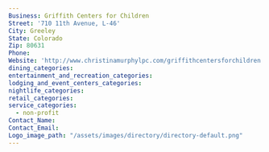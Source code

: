 ```yaml
---
Business: Griffith Centers for Children
Street: '710 11th Avenue, L-46'
City: Greeley
State: Colorado
Zip: 80631
Phone:
Website: 'http://www.christinamurphylpc.com/griffithcentersforchildren'
dining_categories:
entertainment_and_recreation_categories:
lodging_and_event_centers_categories:
nightlife_categories:
retail_categories:
service_categories:
  - non-profit
Contact_Name:
Contact_Email:
Logo_image_path: "/assets/images/directory/directory-default.png"
---
```



